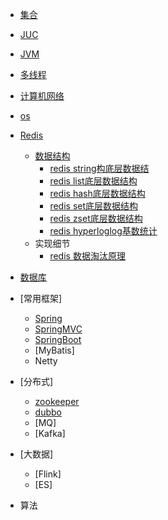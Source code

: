 * [集合](/collection/)
* [JUC](/juc)
* [JVM](/jvm)
* [多线程](/thread)
* [计算机网络](/network)
* [os](/os)
* [Redis](/Redis/)

  * [数据结构](/Redis/RedisObject.md)
    * [redis string构底层数据结](/Redis/redisString.md)
    * [redis list底层数据结构](/Redis/RedisList.md)
    * [redis hash底层数据结构](/Redis/RedisHash.md)
    * [redis set底层数据结构](/Redis/RedisSet.md)
    * [redis zset底层数据结构](/Redis/RedisZset.md)
    * [redis hyperloglog基数统计](/Redis/RedisHyperLogLog.md)
  * 实现细节
    * [redis 数据淘汰原理](/Redis/expire.md)
* [数据库](/database)
* [常用框架]
    * [Spring](/Spring)
    * [SpringMVC](/SpringMVC)
    * [SpringBoot](/SpringBoot/)
    * [MyBatis]
    * Netty
* [分布式]
    * [zookeeper](/zookeeper)
    * [dubbo](/dubbo)
    * [MQ]
    * [Kafka]
* [大数据]
    * [Flink]
    * [ES]
* 算法